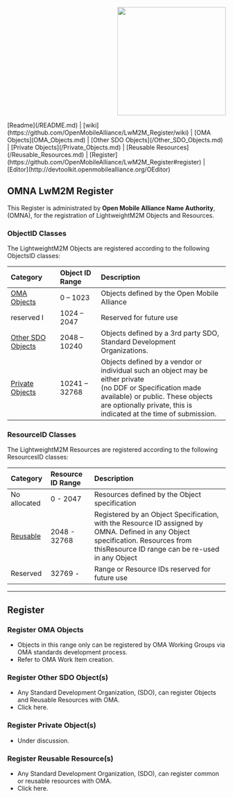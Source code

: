 <p align="right">
	<img src="http://openmobilealliance.org/wp-content/uploads/2012/11/LOGO_OMA_Large.jpg" width="250">
</p>
[Readme](/README.md) | [wiki](https://github.com/OpenMobileAlliance/LwM2M_Register/wiki) | [OMA Objects](OMA_Objects.md) | [Other SDO Objects](/Other_SDO_Objects.md) | [Private Objects](/Private_Objects.md) | [Reusable Resources](/Reusable_Resources.md) | [Register](https://github.com/OpenMobileAlliance/LwM2M_Register#register) | [Editor](http://devtoolkit.openmobilealliance.org/OEditor)

## OMNA LwM2M Register
This Register is administrated by **Open Mobile Alliance Name Authority**, (OMNA), for the registration of LightweightM2M Objects and Resources.

### ObjectID Classes

The LightweightM2M Objects are registered according to the following ObjectsID classes:

Category          | Object ID Range      |Description 
:-----------------| :--------------------| :-----------------------------------------------------
[OMA Objects](/OMA_Objects.md)         | 0 – 1023             | Objects defined by the Open Mobile Alliance 
reserved I        | 1024 – 2047          | Reserved for future use 
[Other SDO Objects](/Other_SDO_Objects.md)         | 2048 – 10240         | Objects defined by a 3rd party SDO, Standard Development Organizations. 
[Private Objects](/Private_Objects.md)           | 10241 – 32768        | Objects defined by a vendor or individual such an object may be either private <br/> (no DDF or Specification made available) or public. These objects <br/> are optionally private, this is indicated at the time of submission. 

### ResourceID Classes

The LightweightM2M Resources are registered according to the following ResourcesID classes:

Category          | Resource ID Range      |Description 
:-----------------| :----------------------| :-----------------------------------------------------
No allocated      | 0 - 2047               | Resources defined by the Object specification
[Reusable](/Reusable_Resources.md)| 2048 - 32768           | Registered by an Object Specification, with the Resource ID assigned by OMNA. Defined in any Object specification. Resources from thisResource ID range can be re-used in any Object
Reserved          | 32769 -                | Range or Resource IDs reserved for future use

***

## Register
### Register OMA Objects
* Objects in this range only can be registered by OMA Working Groups via OMA standards development process.
* Refer to OMA Work Item creation.

### Register Other SDO Object(s)
* Any Standard Development Organization, (SDO), can register Objects and Reusable Resources with OMA.
* Click here.

### Register Private Object(s)
* Under discussion.

### Register Reusable Resource(s)
* Any Standard Development Organization, (SDO), can register common or reusable resources with OMA.
* Click here.
